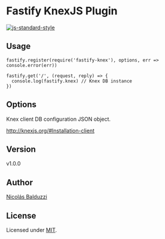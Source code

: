 # Fastify KnexJS Plugin

[![js-standard-style](https://img.shields.io/badge/code%20style-standard-brightgreen.svg)](http://standardjs.com)

## Usage

```
fastify.register(require('fastify-knex'), options, err => console.error(err))

fastify.get('/', (request, reply) => {
  console.log(fastify.knex) // Knex DB instance
})
```

## Options

Knex client DB configuration JSON object.

http://knexjs.org/#Installation-client

## Version

v1.0.0

## Author

[Nicolás Balduzzi](nico.balduzzi@gmail.com)

## License

Licensed under [MIT](./LICENSE).
